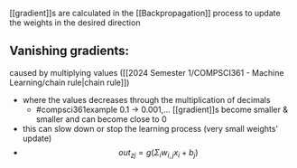 [[gradient]]s are calculated in the [[Backpropagation]] process to update the weights in the desired direction
## Vanishing gradients:
caused by multiplying values ([[2024 Semester 1/COMPSCI361 - Machine Learning/chain rule|chain rule]])
- where the values decreases through the multiplication of decimals
	- #compsci361example 0.1 $\rightarrow$ 0.001,...
[[gradient]]s become smaller & smaller and can become close to 0
- this can slow down or stop the learning process (very small weights' update)
- $$out_{zj} = g(Σ_iw_{i,j}x_i + b_j)$$